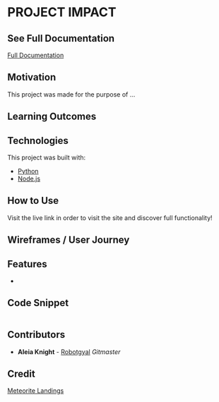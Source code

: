 # PROJECT IMPACT 


## See Full Documentation 
[Full Documentation]()

## Motivation
This project was made for the purpose of ...

## Learning Outcomes


## Technologies
This project was built with:
* [Python](https://www.python.org/)
* [Node.js](https://nodejs.org/en/)


## How to Use
Visit the live link in order to visit the site and discover full functionality!

## Wireframes / User Journey


## Features
* 


## Code Snippet
```

```

## Contributors 
* **Aleia Knight** - [Robotgyal](https://github.com/robotgyal)
*Gitmaster*


## Credit
[Meteorite Landings](https://www.kaggle.com/nasa/meteorite-landings)